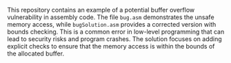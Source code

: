 This repository contains an example of a potential buffer overflow vulnerability in assembly code. The file `bug.asm` demonstrates the unsafe memory access, while `bugSolution.asm` provides a corrected version with bounds checking.  This is a common error in low-level programming that can lead to security risks and program crashes.  The solution focuses on adding explicit checks to ensure that the memory access is within the bounds of the allocated buffer.